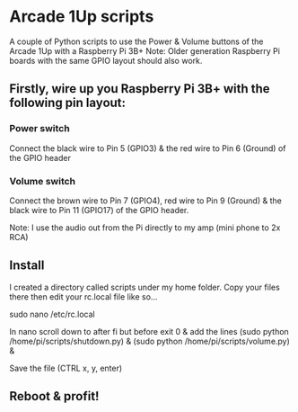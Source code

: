 # Arcade 1Up scripts

A couple of Python scripts to use the Power &amp; Volume buttons of the Arcade 1Up with a Raspberry Pi 3B+
Note: Older generation Raspberry Pi boards with the same GPIO layout should also work.

## Firstly, wire up you Raspberry Pi 3B+ with the following pin layout:

### Power switch
Connect the black wire to Pin 5 (GPIO3) & the red wire to Pin 6 (Ground) of the GPIO header

### Volume switch
Connect the brown wire to Pin 7 (GPIO4), red wire to Pin 9 (Ground) & the black wire to Pin 11 (GPIO17) of the GPIO header.

Note: I use the audio out from the Pi directly to my amp (mini phone to 2x RCA)

## Install
I created a directory called scripts under my home folder.
Copy your files there then edit your rc.local file like so...

sudo nano /etc/rc.local

In nano scroll down to after fi but before exit 0 & add the lines
(sudo python /home/pi/scripts/shutdown.py) &
(sudo python /home/pi/scripts/volume.py) &

Save the file (CTRL x, y, enter)

## Reboot & profit!
